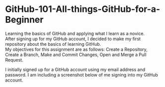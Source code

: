 # GitHub-101-All-things-GitHub-for-a-Beginner
Learning the basics of GitHub and applying what I learn as a novice.  
After signing up for my GitHub account, I decided to make my first repository about the basics of learning GitHub.  
My objectives for this assignment are as follows:
Create a Repository,
Create a Branch,
Make and Commit Changes,
Open and Merge a Pull Request.

I initially signed up for a GitHub account using my email address and password.  I am including a screenshot below of me signing into my GitHub account.  
